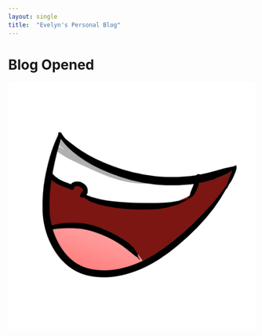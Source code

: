 ```yaml
---
layout: single
title:  "Evelyn's Personal Blog"
---
```


# Blog Opened
![Face](/docs/assets/images/smileFace.png "Smile Face")

